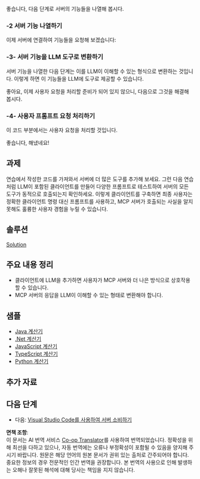 <!--
CO_OP_TRANSLATOR_METADATA:
{
  "original_hash": "904b689eda5a68cbafe656d53f9787c7",
  "translation_date": "2025-06-17T18:46:33+00:00",
  "source_file": "03-GettingStarted/03-llm-client/README.md",
  "language_code": "ko"
}
-->
좋습니다, 다음 단계로 서버의 기능들을 나열해 봅시다.

### -2 서버 기능 나열하기

이제 서버에 연결하여 기능들을 요청해 보겠습니다:

### -3- 서버 기능을 LLM 도구로 변환하기

서버 기능을 나열한 다음 단계는 이를 LLM이 이해할 수 있는 형식으로 변환하는 것입니다. 이렇게 하면 이 기능들을 LLM에 도구로 제공할 수 있습니다.

좋아요, 이제 사용자 요청을 처리할 준비가 되어 있지 않으니, 다음으로 그것을 해결해 봅시다.

### -4- 사용자 프롬프트 요청 처리하기

이 코드 부분에서는 사용자 요청을 처리할 것입니다.

좋습니다, 해냈네요!

## 과제

연습에서 작성한 코드를 가져와서 서버에 더 많은 도구를 추가해 보세요. 그런 다음 연습처럼 LLM이 포함된 클라이언트를 만들어 다양한 프롬프트로 테스트하여 서버의 모든 도구가 동적으로 호출되는지 확인하세요. 이렇게 클라이언트를 구축하면 최종 사용자는 정확한 클라이언트 명령 대신 프롬프트를 사용하고, MCP 서버가 호출되는 사실을 알지 못해도 훌륭한 사용자 경험을 누릴 수 있습니다.

## 솔루션

[Solution](/03-GettingStarted/03-llm-client/solution/README.md)

## 주요 내용 정리

- 클라이언트에 LLM을 추가하면 사용자가 MCP 서버와 더 나은 방식으로 상호작용할 수 있습니다.
- MCP 서버의 응답을 LLM이 이해할 수 있는 형태로 변환해야 합니다.

## 샘플

- [Java 계산기](../samples/java/calculator/README.md)
- [.Net 계산기](../../../../03-GettingStarted/samples/csharp)
- [JavaScript 계산기](../samples/javascript/README.md)
- [TypeScript 계산기](../samples/typescript/README.md)
- [Python 계산기](../../../../03-GettingStarted/samples/python)

## 추가 자료

## 다음 단계

- 다음: [Visual Studio Code를 사용하여 서버 소비하기](../04-vscode/README.md)

**면책 조항**:  
이 문서는 AI 번역 서비스 [Co-op Translator](https://github.com/Azure/co-op-translator)를 사용하여 번역되었습니다. 정확성을 위해 최선을 다하고 있으나, 자동 번역에는 오류나 부정확성이 포함될 수 있음을 양지해 주시기 바랍니다. 원문은 해당 언어의 원본 문서가 권위 있는 출처로 간주되어야 합니다. 중요한 정보의 경우 전문적인 인간 번역을 권장합니다. 본 번역의 사용으로 인해 발생하는 오해나 잘못된 해석에 대해 당사는 책임을 지지 않습니다.
